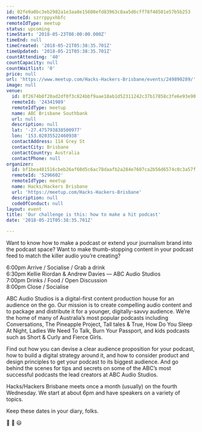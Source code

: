 ```yaml
---
id: 02fe9a0bc3eb2982a1e3aa8e15608efd83963c8aa5d6cff78f48501e57b5b253
remoteId: szrrppyxhbfc
remoteIdType: meetup
status: upcoming
timeStart: '2018-05-23T08:00:00.000Z'
timeEnd: null
timeCreated: '2018-05-21T05:38:35.701Z'
timeUpdated: '2018-05-21T05:38:35.701Z'
countAttending: '40'
countCapacity: null
countWaitlist: '0'
price: null
url: 'https://www.meetup.com/Hacks-Hackers-Brisbane/events/249890289/'
image: null
venue:
  id: 8f2674b8f20ad2df0f3c824bbf9aae18ab1d52311242c37b17858c3fe6e93e90
  remoteId: '24341989'
  remoteIdType: meetup
  name: ABC Brisbane Southbank
  url: null
  description: null
  lat: '-27.475793838500977'
  lon: '153.02035522460938'
  contactAddress: 114 Grey St
  contactCity: Brisbane
  contactCountry: Australia
  contactPhone: null
organizer:
  id: bf1bea481516cbeb26af60d5c6ac78daafb2a284e7607ca2b56d6574c0c3a57f
  remoteId: '5296602'
  remoteIdType: meetup
  name: Hacks/Hackers Brisbane
  url: 'https://meetup.com/Hacks-Hackers-Brisbane'
  description: null
  codeOfConduct: null
layout: event
title: 'Our challenge is this: how to make a hit podcast'
date: '2018-05-21T05:38:35.701Z'

---
```

<p>Want to know how to make a podcast or extend your journalism brand into the podcast space? Want to make thumb-stopping content in your podcast feed to match the killer audio you’re creating?</p> <p>6:00pm Arrive / Socialise / Grab a drink<br/>6:30pm Kellie Riordan &amp; Andrew Davies — ABC Audio Studios<br/>7:00pm Drinks / Food / Open Discussion<br/>8:00pm Close / Socialise</p> <p>ABC Audio Studios is a digital-first content production house for an audience on the go. Our mission is to create compelling audio content and to package and distribute it for a younger, digitally-savvy audience. We’re the home of many of Australia’s most popular podcasts including Conversations, The Pineapple Project, Tall tales &amp; True, How Do You Sleep At Night, Ladies We Need To Talk, Burn Your Passport, and kids podcasts such as Short &amp; Curly and Fierce Girls.</p> <p>Find out how you can devise a clear audience proposition for your podcast, how to build a digital strategy around it, and how to consider product and design principles to get your podcast to its biggest audience. And go behind the scenes for tips and secrets on some of the ABC’s most successful podcasts the lead creators at ABC Audio Studios.</p> <p>Hacks/Hackers Brisbane meets once a month (usually) on the fourth Wednesday. We start at about 6pm and have speakers on a variety of topics.</p> <p>Keep these dates in your diary, folks.</p> <p>🍻 🍕 😃</p>
